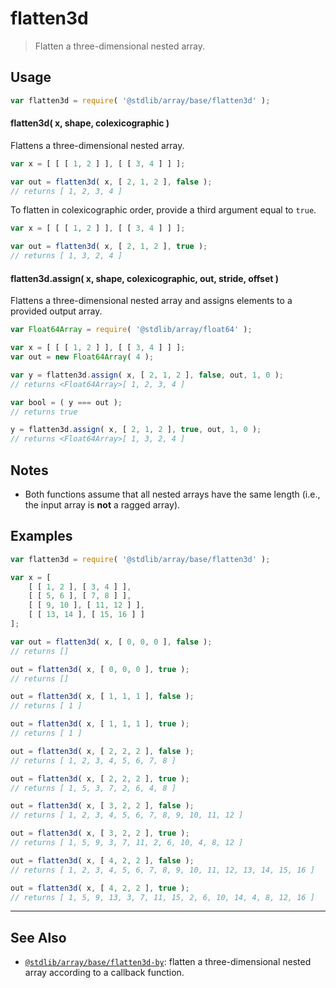 <!--

@license Apache-2.0

Copyright (c) 2023 The Stdlib Authors.

Licensed under the Apache License, Version 2.0 (the "License");
you may not use this file except in compliance with the License.
You may obtain a copy of the License at

   http://www.apache.org/licenses/LICENSE-2.0

Unless required by applicable law or agreed to in writing, software
distributed under the License is distributed on an "AS IS" BASIS,
WITHOUT WARRANTIES OR CONDITIONS OF ANY KIND, either express or implied.
See the License for the specific language governing permissions and
limitations under the License.

-->

# flatten3d

> Flatten a three-dimensional nested array.

<section class="usage">

## Usage

```javascript
var flatten3d = require( '@stdlib/array/base/flatten3d' );
```

#### flatten3d( x, shape, colexicographic )

Flattens a three-dimensional nested array.

```javascript
var x = [ [ [ 1, 2 ] ], [ [ 3, 4 ] ] ];

var out = flatten3d( x, [ 2, 1, 2 ], false );
// returns [ 1, 2, 3, 4 ]
```

To flatten in colexicographic order, provide a third argument equal to `true`.

```javascript
var x = [ [ [ 1, 2 ] ], [ [ 3, 4 ] ] ];

var out = flatten3d( x, [ 2, 1, 2 ], true );
// returns [ 1, 3, 2, 4 ]
```

#### flatten3d.assign( x, shape, colexicographic, out, stride, offset )

Flattens a three-dimensional nested array and assigns elements to a provided output array.

```javascript
var Float64Array = require( '@stdlib/array/float64' );

var x = [ [ [ 1, 2 ] ], [ [ 3, 4 ] ] ];
var out = new Float64Array( 4 );

var y = flatten3d.assign( x, [ 2, 1, 2 ], false, out, 1, 0 );
// returns <Float64Array>[ 1, 2, 3, 4 ]

var bool = ( y === out );
// returns true

y = flatten3d.assign( x, [ 2, 1, 2 ], true, out, 1, 0 );
// returns <Float64Array>[ 1, 3, 2, 4 ]
```

</section>

<!-- /.usage -->

<section class="notes">

## Notes

-   Both functions assume that all nested arrays have the same length (i.e., the input array is **not** a ragged array).

</section>

<!-- /.notes -->

<section class="examples">

## Examples

<!-- eslint no-undef: "error" -->

```javascript
var flatten3d = require( '@stdlib/array/base/flatten3d' );

var x = [
    [ [ 1, 2 ], [ 3, 4 ] ],
    [ [ 5, 6 ], [ 7, 8 ] ],
    [ [ 9, 10 ], [ 11, 12 ] ],
    [ [ 13, 14 ], [ 15, 16 ] ]
];

var out = flatten3d( x, [ 0, 0, 0 ], false );
// returns []

out = flatten3d( x, [ 0, 0, 0 ], true );
// returns []

out = flatten3d( x, [ 1, 1, 1 ], false );
// returns [ 1 ]

out = flatten3d( x, [ 1, 1, 1 ], true );
// returns [ 1 ]

out = flatten3d( x, [ 2, 2, 2 ], false );
// returns [ 1, 2, 3, 4, 5, 6, 7, 8 ]

out = flatten3d( x, [ 2, 2, 2 ], true );
// returns [ 1, 5, 3, 7, 2, 6, 4, 8 ]

out = flatten3d( x, [ 3, 2, 2 ], false );
// returns [ 1, 2, 3, 4, 5, 6, 7, 8, 9, 10, 11, 12 ]

out = flatten3d( x, [ 3, 2, 2 ], true );
// returns [ 1, 5, 9, 3, 7, 11, 2, 6, 10, 4, 8, 12 ]

out = flatten3d( x, [ 4, 2, 2 ], false );
// returns [ 1, 2, 3, 4, 5, 6, 7, 8, 9, 10, 11, 12, 13, 14, 15, 16 ]

out = flatten3d( x, [ 4, 2, 2 ], true );
// returns [ 1, 5, 9, 13, 3, 7, 11, 15, 2, 6, 10, 14, 4, 8, 12, 16 ]
```

</section>

<!-- /.examples -->

<!-- Section for related `stdlib` packages. Do not manually edit this section, as it is automatically populated. -->

<section class="related">

* * *

## See Also

-   <span class="package-name">[`@stdlib/array/base/flatten3d-by`][@stdlib/array/base/flatten3d-by]</span><span class="delimiter">: </span><span class="description">flatten a three-dimensional nested array according to a callback function.</span>

</section>

<!-- /.related -->

<!-- Section for all links. Make sure to keep an empty line after the `section` element and another before the `/section` close. -->

<section class="links">

<!-- <related-links> -->

[@stdlib/array/base/flatten3d-by]: https://github.com/stdlib-js/array/tree/main/base/flatten3d-by

<!-- </related-links> -->

</section>

<!-- /.links -->
